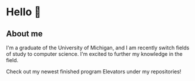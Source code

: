 # Hello 👋

## About me
I'm a graduate of the University of Michigan, and I am recently switch fields of study to computer science. I'm excited to further my knowledge in the field.

Check out my newest finished program Elevators under my repositories!
